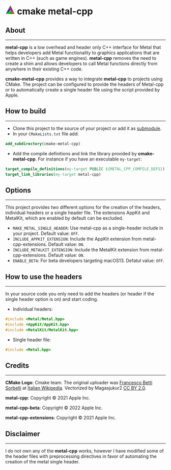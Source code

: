 # [<img src="/assets/cmake.svg" style="height:30px;" />](https://cmake.org "CMake") cmake metal-cpp

## About

---

**metal-cpp** is a low overhead and header only C++ interface for Metal that helps developers add Metal functionality to graphics applications that are written in C++ (such as game engines). **metal-cpp** removes the need to create a shim and allows developers to call Metal functions directly from anywhere in their existing C++ code.

**cmake-metal-cpp** provides a way to integrate **metal-cpp** to projects using CMake. The project can be configured to provide the headers of Metal-cpp or to automatically create a single header file using the script provided by Apple.

## How to build

---

- Clone this project to the source of your project or add it as [submodule](https://git-scm.com/book/en/v2/Git-Tools-Submodules).
- In your `CMakeLists.txt` file add:

```cmake
add_subdirectory(cmake-metal-cpp)
```

- Add the  compile definitions and link the library provided by **cmake-metal-cpp**. For instance if you have an executable `my-target`:

```cmake
target_compile_definitions(my-target PUBLIC ${METAL_CPP_COMPILE_DEFS})
target_link_libraries(my-target metal-cpp)
```

## Options

---

This project provides two different options for the creation of the headers, individual headers or a single header file. The extensions AppKit and MetalKit, which are enabled by default can be excluded.

- `MAKE_METAL_SINGLE_HEADER`: Use metal-cpp as a single-header include in your project. Default value: `OFF`.
- `INCLUDE_APPKIT_EXTENSION`: Include the AppKit extension from metal-cpp-extensions. Default value: `ON`.
- `INCLUDE_METALKIT_EXTENSION`: Include the MetalKit extension from metal-cpp-extensions. Default value: `ON`.
- `ENABLE_BETA`: For beta developers targeting macOS13. Defatul value: `OFF`.

## How to use the headers

---

In your source code you only need to add the headers (or header if the single header option is on) and start coding.

- Individual headers:

```c++
#include <Metal/Metal.hpp>
#include <AppKit/AppKit.hpp>
#include <MetalKit/MetalKit.hpp>
```

- Single header file:

```c++
#include <Metal.hpp>
```

## Credits

---

**CMake Logo**: Cmake team. The original uploader was [Francesco Betti Sorbelli](https://it.wikipedia.org/wiki/Utente:Francesco_Betti_Sorbelli) at [Italian Wikipedia](https://it.wikipedia.org/wiki/Pagina_principale). Vectorized by Magasjukur2 [CC BY 2.0](https://creativecommons.org/licenses/by/2.0/).

**metal-cpp**: Copyright © 2021 Apple Inc.

**metal-cpp-beta**: Copyright © 2022 Apple Inc.

**metal-cpp-extensions**: Copyright © 2021 Apple Inc.

## Disclaimer

---

I do not own any of the **metal-cpp** works, however I have modified some of the header files with preprocessing directives in favor of automating the creation of the metal single header.
